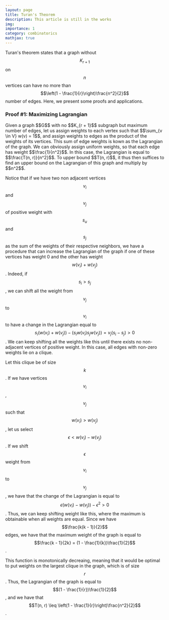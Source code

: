 ```yaml
---
layout: page
title: Turan's Theorem
description: This article is still in the works
img: 
importance: 1
category: combinatorics
mathjax: true
---
```

Turan's theorem states that a graph without $$K_{r + 1}$$ on $$n$$ vertices can have no more than $$\left(1 - \frac{1}{r}\right)\frac{n^2}{2}$$ number of edges. Here, we present some proofs and applications.
<h3> Proof #1: Maximizing Lagrangian </h3>
Given a graph $$G$$ with no $$K_{r + 1}$$ subgraph but maximum number of edges, let us assign weights to each vertex such that $$\sum_{v \in V} w(v) = 1$$, and assign weights to edges as the product of the weights of its vertices. This sum of edge weights is kown as the Lagrangian of the graph. We can obviously assign uniform weights, so that each edge has weight $$\frac{1}{n^2}$$. In this case, the Lagrangian is equal to $$\frac{T(n, r)}{n^2}$$. To upper bound $$T(n, r)$$, it thus then suffices to find an upper bound on the Lagrangian of this graph and multiply by $$n^2$$.

Notice that if we have two non adjacent vertices $$v_i$$ and $$v_j$$ of positive weight with $$s_u$$ and $$s_j$$ as the sum of the weights of their respective neighbors, we have a procedure that can increase the Lagrangian of the graph if one of these vertices has weight 0 and the other has weight $$w(v_i) + w(v_j)$$. Indeed, if $$s_i > s_j$$, we can shift all the weight from $$v_j$$ to $$v_i$$ to have a change in the Lagrangian equal to $$s_i(w(v_i) + w(v_j)) - (s_iw(v_i) s_jw(v_j))  = v_j(s_i - s_j) > 0$$. We can keep shifting all the weights like this until there exists no non-adjacent vertices of positive weight. In this case, all edges with non-zero weights lie on a clique.

Let this clique be of size $$k$$. If we have vertices $$v_i$$, $$v_j$$ such that $$w(v_i) > w(v_j)$$, let us select $$\epsilon < w(v_i) - w(v_j)$$. If we shift $$\epsilon$$ weight from $$v_i$$ to $$v_j$$, we have that the change of the Lagrangian is equal to $$\epsilon(w(v_i) - w(v_j)) - \epsilon^2 > 0$$. Thus, we can keep shifting weight like this, where the maximum is obtainable when all weights are equal. Since we have $$\frac{k(k - 1)}{2}$$ edges, we have that the maximum weight of the graph is equal to $$\frac{k - 1}{2k} = (1 - \frac{1}{k})\frac{1}{2}$$.

This function is monotonically decreaing, meaning that it would be optimal to put weights on the largest clique in the graph, which is of size $$r$$. Thus, the Lagrangian of the graph is equal to $$(1 - \frac{1}{r})\frac{1}{2}$$, and we have that $$T(n, r) \leq \left(1 - \frac{1}{r}\right)\frac{n^2}{2}$$.